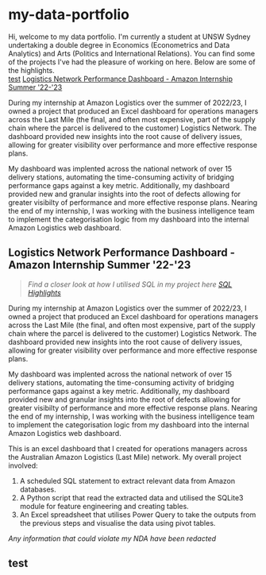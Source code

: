 # my-data-portfolio

Hi, welcome to my data portfolio. I'm currently a student at UNSW Sydney undertaking a double degree in Economics (Econometrics and Data Analytics) and Arts (Politics and International Relations). You can find some of the projects I've had the pleasure of working on here. Below are some of the highlights.  
[test](#test)
[Logistics Network Performance Dashboard - Amazon Internship Summer '22-'23](#logistics-network-performance-dashboard---amazon-internship-summer-22-23)


During my internship at Amazon Logistics over the summer of 2022/23, I owned a project that produced an Excel dashboard for operations managers across the Last Mile (the final, and often most expensive, part of the supply chain where the parcel is delivered to the customer) Logistics Network. The dashboard provided new insights into the root cause of delivery issues, allowing for greater visibility over performance and more effective response plans. 

My dashboard was implented across the national network of over 15 delivery stations, automating the time-consuming activity of bridging performance gaps against a key metric. Additionally, my dashboard provided new and granular insights into the root of defects allowing for greater visibilty of performance and more effective response plans. Nearing the end of my internship, I was working with the business intelligence team to implement the categorisation logic from my dashboard into the internal Amazon Logistics web dashboard.




## Logistics Network Performance Dashboard - Amazon Internship Summer '22-'23

> *Find a closer look at how I utilised SQL in my project here [SQL Highlights](/amazon_logistics_dashboard/SQL_highlights.md)*  

During my internship at Amazon Logistics over the summer of 2022/23, I owned a project that produced an Excel dashboard for operations managers across the Last Mile (the final, and often most expensive, part of the supply chain where the parcel is delivered to the customer) Logistics Network. The dashboard provided new insights into the root cause of delivery issues, allowing for greater visibility over performance and more effective response plans. 

My dashboard was implented across the national network of over 15 delivery stations, automating the time-consuming activity of bridging performance gaps against a key metric. Additionally, my dashboard provided new and granular insights into the root of defects allowing for greater visibilty of performance and more effective response plans. Nearing the end of my internship, I was working with the business intelligence team to implement the categorisation logic from my dashboard into the internal Amazon Logistics web dashboard.

This is an excel dashboard that I created for operations managers across the Australian Amazon Logistics (Last Mile) network. My overall project involved:
1. A scheduled SQL statement to extract relevant data from Amazon databases.
2. A Python script that read the extracted data and utilised the SQLite3 module for feature engineering and creating tables.
3. An Excel spreadsheet that utilises Power Query to take the outputs from the previous steps and visualise the data using pivot tables.
  
*Any information that could violate my NDA have been redacted*

## test
